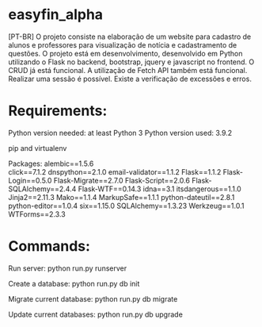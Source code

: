 # easyfin_alpha
[PT-BR]
O projeto consiste na elaboração de um website para cadastro de alunos e professores para visualização de notícia e cadastramento de questões.
O projeto está em desenvolvimento, desenvolvido em Python utilizando o Flask no backend, bootstrap, jquery e javascript no frontend.
O CRUD já está funcional. A utilização de Fetch API também está funcional.
Realizar uma sessão é possível.
Existe a verificação de excessões e erros.

# Requirements:

Python version needed: at least Python 3
Python version used: 3.9.2

pip and virtualenv

Packages:
alembic==1.5.6<br>
click==7.1.2
dnspython==2.1.0
email-validator==1.1.2
Flask==1.1.2
Flask-Login==0.5.0
Flask-Migrate==2.7.0
Flask-Script==2.0.6
Flask-SQLAlchemy==2.4.4
Flask-WTF==0.14.3
idna==3.1
itsdangerous==1.1.0
Jinja2==2.11.3
Mako==1.1.4
MarkupSafe==1.1.1
python-dateutil==2.8.1
python-editor==1.0.4
six==1.15.0
SQLAlchemy==1.3.23
Werkzeug==1.0.1
WTForms==2.3.3

# Commands:

Run server:
python run.py runserver

Create a database:
python run.py db init

Migrate current database:
python run.py db migrate

Update current databases:
python run.py db upgrade
